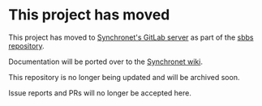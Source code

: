 # This project has moved

This project has moved to [Synchronet's GitLab server](https://gitlab.synchro.net/) as part of the [sbbs repository](https://gitlab.synchro.net/sbbs/sbbs/-/tree/master/webv4).

Documentation will be ported over to the [Synchronet wiki](https://wiki.synchro.net/).

This repository is no longer being updated and will be archived soon.

Issue reports and PRs will no longer be accepted here.

